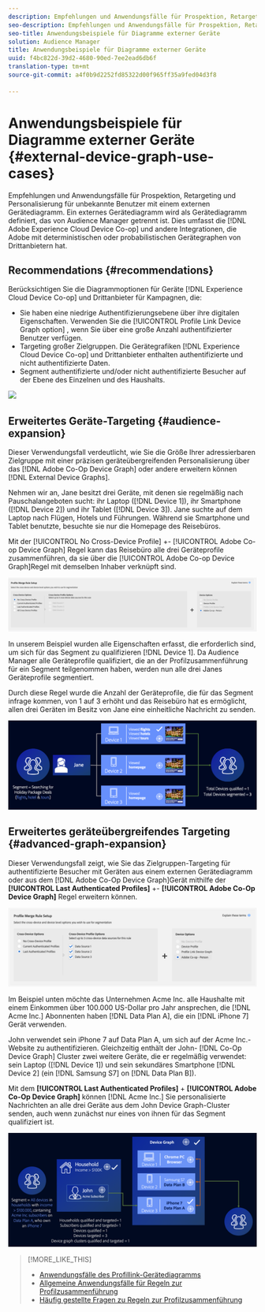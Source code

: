```yaml
---
description: Empfehlungen und Anwendungsfälle für Prospektion, Retargeting und Personalisierung für unbekannte Benutzer mit einem externen Gerätediagramm. Ein externes Gerätediagramm wird als Gerätediagramm definiert, das von Audience Manager getrennt ist. Dazu gehören die Adobe Experience Cloud Device Co-op und andere Integrationen, die Adobe mit deterministischen oder probabilistischen Gerätegrafikunternehmen von Drittanbietern hat.
seo-description: Empfehlungen und Anwendungsfälle für Prospektion, Retargeting und Personalisierung für unbekannte Benutzer mit einem externen Gerätediagramm. Ein externes Gerätediagramm wird als Gerätediagramm definiert, das von Audience Manager getrennt ist. Dazu gehören die Adobe Experience Cloud Device Co-op und andere Integrationen, die Adobe mit deterministischen oder probabilistischen Gerätegrafikunternehmen von Drittanbietern hat.
seo-title: Anwendungsbeispiele für Diagramme externer Geräte
solution: Audience Manager
title: Anwendungsbeispiele für Diagramme externer Geräte
uuid: f4bc822d-39d2-4680-90ed-7ee2ead6db6f
translation-type: tm+mt
source-git-commit: a4f0b9d2252fd85322d00f965ff35a9fed04d3f8

---
```



# Anwendungsbeispiele für Diagramme externer Geräte {#external-device-graph-use-cases}

Empfehlungen und Anwendungsfälle für Prospektion, Retargeting und Personalisierung für unbekannte Benutzer mit einem externen Gerätediagramm. Ein externes Gerätediagramm wird als Gerätediagramm definiert, das von Audience Manager getrennt ist. Dies umfasst die [!DNL Adobe Experience Cloud Device Co-op] und andere Integrationen, die Adobe mit deterministischen oder probabilistischen Gerätegraphen von Drittanbietern hat.

## Recommendations {#recommendations}

Berücksichtigen Sie die Diagrammoptionen für Geräte [!DNL Experience Cloud Device Co-op] und Drittanbieter für Kampagnen, die:

* Sie haben eine niedrige Authentifizierungsebene über ihre digitalen Eigenschaften. Verwenden Sie die [!UICONTROL Profile Link Device Graph option] , wenn Sie über eine große Anzahl authentifizierter Benutzer verfügen.
* Targeting großer Zielgruppen. Die Gerätegrafiken [!DNL Experience Cloud Device Co-op] und Drittanbieter enthalten authentifizierte und nicht authentifizierte Daten.
* Segment authentifizierte und/oder nicht authentifizierte Besucher auf der Ebene des Einzelnen und des Haushalts.

![](../assets/merge-rule-triangle1.png)
<!-- 
## Prospecting/Branding Use Case {#prospecting-branding-use-cases}

A branding campaign is designed to reach as many people as possible. It places few limits on segment qualification. But, these campaigns can waste budget and impressions by constantly targeting people who see your content multiple times and don't convert. A [!UICONTROL Profile Merge] rule that uses the [!DNL Device Co-op] or third-party option can help you create an efficient branding campaign. For example, you can add these unknown users to a "not in-market" segment after seeing them across multiple devices for your set frequency cap.

<table id="table_00F6EED172574E80A38CADA8A92A23B1"> 
 <thead> 
  <tr> 
   <th colname="col1" class="entry"> Use Case </th> 
   <th colname="col2" class="entry"> Description </th> 
  </tr> 
 </thead>
 <tbody> 
  <tr> 
   <td colname="col1"> <p> <b>Conditions</b> </p> </td> 
   <td colname="col2">This use case assumes these conditions: <p> 
     <ul id="ul_F5CA7EE525774F7EBA5FBB5F94E4EDC8"> 
      <li id="li_81AE304924724146A24FAB5B6533AD8E">You want to deliver a maximum of 10 impressions to an anonymous user for a specific ad campaign. </li> 
      <li id="li_E371F989735245B0B82433DE240D56D0">A user has 4 devices and may or may not have authenticated on your site. </li> 
      <li id="li_9231ABE15CA249E6B79D8BF0E511FD33">An anonymous user sees the ad a total of 10 times while browsing in an unauthenticated state on their current device and 3 devices linked to the current device by an external device graph. </li> 
      <li id="li_8C276C07019C49EFA3A0D0D54CF73C31">You have defined an <span class="keyword"> Audience Manager</span> segment to qualify anonymous users after they have seen 10 impressions. </li> 
     </ul> </p> </td> 
  </tr> 
  <tr> 
   <td colname="col1"> <p> <b>Results</b> </p> </td> 
   <td colname="col2"> <p>Given these conditions, <span class="keyword"> Audience Manager</span>: </p> <p> 
     <ul id="ul_8E988B1005324526BC6DC6637BBACCFB"> 
      <li id="li_C9DD546754914BACB8F4C92C7D4ED70E">Merges the anonymous, unauthenticated activity collected from the current device and the 3 devices linked by the external device graph (the ad impressions from each device). </li> 
      <li id="li_FB55CB9116074525BA30FF062D1136AE">Evaluates the unauthenticated user for segment qualification based on a combination of anonymous activity across all 3 devices linked by the external device graph and the current device. </li> 
      <li id="li_B28EB32F718145A7ABBDAC0AF75E2AFC">Sends the segment to any real-time destination for use as a suppression segment on the current device and all 3 devices linked by the external device graph. </li> 
     </ul> </p> </td> 
  </tr> 
 </tbody> 
</table>

## Retargeting or Site Personalization Use Case {#retargeting-use-case}

These strategies are designed to bring an unauthenticated or unknown user back to your site or personalize their browsing experience while they're on-site.

<table id="table_0EE2052AA3E744B3B76036FC06B5A453"> 
 <thead> 
  <tr> 
   <th colname="col1" class="entry"> Use Case </th> 
   <th colname="col2" class="entry"> Description </th> 
  </tr> 
 </thead>
 <tbody> 
  <tr> 
   <td colname="col1"> <p> <b>Conditions</b> </p> </td> 
   <td colname="col2">This use case assumes these conditions: <p> 
     <ul id="ul_FD0B869B4AF3453FAEC9BA3A45ABF039"> 
      <li id="li_8E30BAED42E94AB3B81FCB1C7464E5FC">You want to deliver a personalized on-site and/or off-site experience to an anonymous user based on their activity on your site while in an unauthenticated state. </li> 
      <li id="li_3DBE53BA94324F1BA1C52A37AD4E426C">A user has multiple devices and may or may not have authenticated to your site. </li> 
      <li id="li_F867AFBDC1A54CD6A68AB0EC196E27C9">A user views multiple pages on your site while browsing in an unauthenticated state on their current device and 3 other devices linked by an external device graph. </li> 
      <li id="li_7E35D77949CE4E69BD51655AA4C40BEE">You have defined an <span class="keyword"> Audience Manager</span> segment to qualify users after they have viewed multiple pages on your site while browsing in an unauthenticated state.</li>
     </ul> </p> </td> 
  </tr> 
  <tr> 
   <td colname="col1"> <p> <b>Results</b> </p> </td> 
   <td colname="col2"> <p>Given these conditions, <span class="wintitle"> Audience Manager</span>: </p> <p> 
     <ul id="ul_301339426B0643B295DC5B17E1939CFB"> 
      <li id="li_7E8BC3B179804F4A929497DE81E76911">Merges the anonymous, unauthenticated activity collected from the current devices and the 3 devices linked by the external device graph (the multiple page views from each device). </li> 
      <li id="li_803EFD58AA124A5BBC8279C4DC695544">Evaluates the unauthenticated user for segment qualification based on a combination of anonymous activity across all 3 devices linked by the external device graph and the current device. </li> 
      <li id="li_98D749268CC5456CBC9CF3BF5EB91BA8">Sends the segment to any real-time destination to deliver a personalized on-site and/or off-site experience across the current device and all 3 devices linked by the external device graph. </li>
     </ul> </p> </td>
  </tr>
 </tbody>
</table> -->

## Erweitertes Geräte-Targeting {#audience-expansion}

Dieser Verwendungsfall verdeutlicht, wie Sie die Größe Ihrer adressierbaren Zielgruppe mit einer präzisen geräteübergreifenden Personalisierung über das [!DNL Adobe Co-Op Device Graph] oder andere erweitern können [!DNL External Device Graphs].

Nehmen wir an, Jane besitzt drei Geräte, mit denen sie regelmäßig nach Pauschalangeboten sucht: ihr Laptop ([!DNL Device 1]), ihr Smartphone ([!DNL Device 2]) und ihr Tablet ([!DNL Device 3]). Jane suchte auf dem Laptop nach Flügen, Hotels und Führungen. Während sie Smartphone und Tablet benutzte, besuchte sie nur die Homepage des Reisebüros.

Mit der [!UICONTROL No Cross-Device Profile] +- [!UICONTROL Adobe Co-op Device Graph] Regel kann das Reisebüro alle drei Geräteprofile zusammenführen, da sie über die [!UICONTROL Adobe Co-op Device Graph]Regel mit demselben Inhaber verknüpft sind.

![Zielgruppenausdehnungsregel](assets/audience-expansion-rule.png)

In unserem Beispiel wurden alle Eigenschaften erfasst, die erforderlich sind, um sich für das Segment zu qualifizieren [!DNL Device 1]. Da Audience Manager alle Geräteprofile qualifiziert, die an der Profilzusammenführung für ein Segment teilgenommen haben, werden nun alle drei Janes Geräteprofile segmentiert.

Durch diese Regel wurde die Anzahl der Geräteprofile, die für das Segment infrage kommen, von 1 auf 3 erhöht und das Reisebüro hat es ermöglicht, allen drei Geräten im Besitz von Jane eine einheitliche Nachricht zu senden.

![Zielgruppenerweiterung](assets/audience-expansion.png)

## Erweitertes geräteübergreifendes Targeting {#advanced-graph-expansion}

Dieser Verwendungsfall zeigt, wie Sie das Zielgruppen-Targeting für authentifizierte Besucher mit Geräten aus einem externen Gerätediagramm oder aus dem [!DNL Adobe Co-Op Device Graph]Gerät mithilfe der **[!UICONTROL Last Authenticated Profiles]** +- **[!UICONTROL Adobe Co-Op Device Graph]** Regel erweitern können.

![last-device-graph](assets/last-device-coop.png)

Im Beispiel unten möchte das Unternehmen Acme Inc. alle Haushalte mit einem Einkommen über 100.000 US-Dollar pro Jahr ansprechen, die [!DNL Acme Inc.] Abonnenten haben [!DNL Data Plan A], die ein [!DNL iPhone 7] Gerät verwenden.

John verwendet sein iPhone 7 auf Data Plan A, um sich auf der Acme Inc.-Website zu authentifizieren. Gleichzeitig enthält der John- [!DNL Co-Op Device Graph] Cluster zwei weitere Geräte, die er regelmäßig verwendet: sein Laptop ([!DNL Device 1]) und sein sekundäres Smartphone [!DNL Device 2] (ein [!DNL Samsung S7] on [!DNL Data Plan B]).

Mit dem **[!UICONTROL Last Authenticated Profiles]** + **[!UICONTROL Adobe Co-Op Device Graph]** können [!DNL Acme Inc.] Sie personalisierte Nachrichten an alle drei Geräte aus dem John Device Graph-Cluster senden, auch wenn zunächst nur eines von ihnen für das Segment qualifiziert ist.

![advanced-graph-extension](assets/advanced-device-graph-expansion.png)

>[!MORE_LIKE_THIS]
>
>* [Anwendungsfälle des Profillink-Gerätediagramms](profile-link-use-case.md)
>* [Allgemeine Anwendungsfälle für Regeln zur Profilzusammenführung](merge-rule-targeting-options.md)
>* [Häufig gestellte Fragen zu Regeln zur Profilzusammenführung](faq-profile-merge.md)

